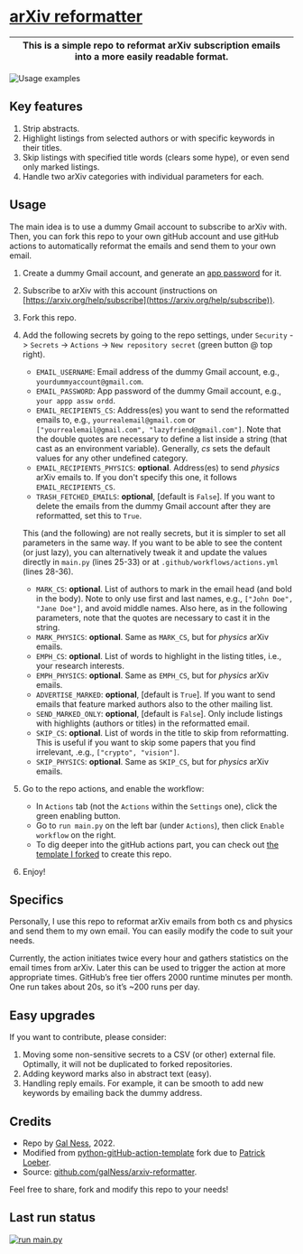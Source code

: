 # [arXiv reformatter](https://github.com/galNess/arxiv-reformatter)

| This is a simple repo to reformat arXiv subscription emails into a more easily readable format. |
|-------------------------------------------------------------------------------------------------|


![Usage examples](arxiv_reformatter.png)


## Key features
1. Strip abstracts.
2. Highlight listings from selected authors or with specific keywords in their titles.
3. Skip listings with specified title words (clears some hype), or even send only marked listings.
4. Handle two arXiv categories with individual parameters for each.


## Usage
The main idea is to use a dummy Gmail account to subscribe to arXiv with.
Then, you can fork this repo to your own gitHub account and use gitHub actions to automatically reformat the emails 
and send them to your own email.

1. Create a dummy Gmail account, and generate an [app password](https://support.google.com/accounts/answer/185833?hl=en)
   for it.
2. Subscribe to arXiv with this account (instructions on 
   [https://arxiv.org/help/subscribe](https://arxiv.org/help/subscribe)).
3. Fork this repo.
4. Add the following secrets by going to the repo settings, under `Security` -> `Secrets` -> `Actions` ->
   `New repository secret` (green button @ top right).
    - `EMAIL_USERNAME`: Email address of the dummy Gmail account, e.g., `yourdummyaccount@gmail.com`.
    - `EMAIL_PASSWORD`: App password of the dummy Gmail account, e.g., `your appp assw ordd`.
    - `EMAIL_RECIPIENTS_CS`: Address(es) you want to send the reformatted emails to, e.g.,
      `yourrealemail@gmail.com` or `["yourrealemail@gmail.com", "lazyfriend@gmail.com"]`.
      Note that the double quotes are necessary to define a list inside a string (that cast as an environment variable).
      Generally, *cs* sets the default values for any other undefined category.
    - `EMAIL_RECIPIENTS_PHYSICS`: **optional**. Address(es) to send *physics* arXiv emails to. If you don't specify
      this one, it follows `EMAIL_RECIPIENTS_CS`.
    - `TRASH_FETCHED_EMAILS`: **optional**, [default is `False`]. If you want to delete the emails from the dummy Gmail
      account after they are reformatted, set this to `True`.

    This (and the following) are not really secrets, but it is simpler to set all parameters in the same way.
    If you want to be able to see the content (or just lazy), you can alternatively tweak it and update the values
    directly in `main.py` (lines 25-33) or at `.github/workflows/actions.yml` (lines 28-36).
    - `MARK_CS`: **optional**. List of authors to mark in the email head (and bold in the body). Note to only use
      first and last names, e.g., `["John Doe", "Jane Doe"]`, and avoid middle names.
      Also here, as in the following parameters, note that the quotes are necessary to cast it in the string.
    - `MARK_PHYSICS`: **optional**. Same as `MARK_CS`, but for *physics* arXiv emails.
    - `EMPH_CS`: **optional**. List of words to highlight in the listing titles, i.e., your research interests.
    - `EMPH_PHYSICS`: **optional**. Same as `EMPH_CS`, but for *physics* arXiv emails.
    - `ADVERTISE_MARKED`: **optional**, [default is `True`]. If you want to send emails that feature marked authors 
       also to the other mailing list.
    - `SEND_MARKED_ONLY`: **optional**, [default is `False`]. Only include listings with highlights (authors or titles)
       in the reformatted email.
    - `SKIP_CS`: **optional**. List of words in the title to skip from reformatting. This is useful if you want
      to skip some papers that you find irrelevant, .e.g., `["crypto", "vision"]`.
    - `SKIP_PHYSICS`: **optional**. Same as `SKIP_CS`, but for *physics* arXiv emails.
5. Go to the repo actions, and enable the workflow:
    - In `Actions` tab (not the `Actions` within the `Settings` one), click the green enabling button.
    - Go to `run main.py` on the left bar (under `Actions`), then click `Enable workflow` on the right.
    - To dig deeper into the gitHub actions part, you can check out 
      [the template I forked](https://gitHub.com/patrickloeber/python-gitHub-action-template) to create this repo.
6. Enjoy!


## Specifics
Personally, I use this repo to reformat arXiv emails from both cs and physics and send them to my own email.
You can easily modify the code to suit your needs.

Currently, the action initiates twice every hour and gathers statistics on the email times from arXiv.
Later this can be used to trigger the action at more appropriate times.
GitHub’s free tier offers 2000 runtime minutes per month. One run takes about 20s, so it’s ~200 runs per day.


## Easy upgrades
If you want to contribute, please consider:
1. Moving some non-sensitive secrets to a CSV (or other) external file. Optimally, it will not be duplicated to forked repositories.
2. Adding keyword marks also in abstract text (easy).
3. Handling reply emails. For example, it can be smooth to add new keywords by emailing back the dummy address.


## Credits
* Repo by [Gal Ness](https://github.com/galNess), 2022.
* Modified from [python-gitHub-action-template](https://gitHub.com/patrickloeber/python-gitHub-action-template) fork due to [Patrick Loeber](https://github.com/patrickloeber).
* Source: [github.com/galNess/arxiv-reformatter](https://github.com/galNess/arxiv-reformatter).

Feel free to share, fork and modify this repo to your needs!


## Last run status
[![run main.py](../..//actions/workflows/actions.yml/badge.svg)](../../actions/workflows/actions.yml)

